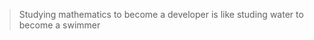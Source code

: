 > Studying mathematics to become a developer
> is like
> studing water to become a swimmer
<!-- .element class="golden text" -->

